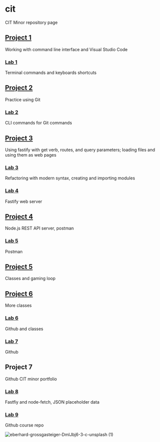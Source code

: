 # cit
CIT Minor repository page
## [Project 1](https://github.com/colvinbmc/cit281-p1.git)
Working with command line interface and Visual Studio Code
### [Lab 1](https://github.com/colvinbmc/cit281-lab1.git)
Terminal commands and keyboards shortcuts
## [Project 2](https://github.com/colvinbmc/cit281-p2.git)
Practice using Git
### [Lab 2](https://github.com/colvinbmc/cit281-lab2.git)
CLI commands for Git commands
## [Project 3 ](https://github.com/colvinbmc/cit281-p3.git)
Using fastify with get verb, routes, and query parameters; loading files and using them as web pages
### [Lab 3](https://github.com/colvinbmc/cit281-lab3.git)
Refactoring with modern syntax, creating and importing modules
### [Lab 4](https://github.com/colvinbmc/cit281-lab4.git)
Fastify web server
## [Project 4](https://github.com/colvinbmc/cit281-p4.git)
Node.js REST API server, postman
### [Lab 5](https://github.com/colvinbmc/cit281-lab5.git)
Postman
## [Project 5](https://github.com/colvinbmc/cit281-p5.git)
Classes and gaming loop
## [Project 6](https://github.com/colvinbmc/cit281-p6.git)
More classes 
### [Lab 6](https://github.com/colvinbmc/cit281-lab6.git)
Github and classes
### [Lab 7](https://github.com/colvinbmc/cit281-lab7.git)
Github
## Project 7
Github CIT minor portfolio
### [Lab 8](https://github.com/colvinbmc/cit281-lab8.git)
Fastfiy and node-fetch, JSON placeholder data
### [Lab 9](https://github.com/colvinbmc/cit281-lab9.git)
Github course repo

![eberhard-grossgasteiger-DmIJbj6-3-c-unsplash (1)](https://user-images.githubusercontent.com/84438582/120871502-a3bc1500-c550-11eb-85a5-37c7eedd9c92.jpg)
